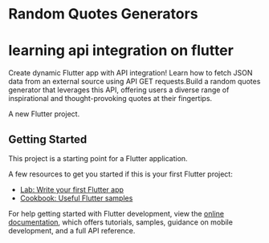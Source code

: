 # Random Quotes Generators
# learning api integration on flutter
Create dynamic Flutter app with API integration! Learn how to fetch JSON data from an external source using API GET requests.Build a random quotes generator that leverages this API, offering users a diverse range of inspirational and thought-provoking quotes at their fingertips.

A new Flutter project.

## Getting Started

This project is a starting point for a Flutter application.

A few resources to get you started if this is your first Flutter project:

- [Lab: Write your first Flutter app](https://docs.flutter.dev/get-started/codelab)
- [Cookbook: Useful Flutter samples](https://docs.flutter.dev/cookbook)

For help getting started with Flutter development, view the
[online documentation](https://docs.flutter.dev/), which offers tutorials,
samples, guidance on mobile development, and a full API reference.
